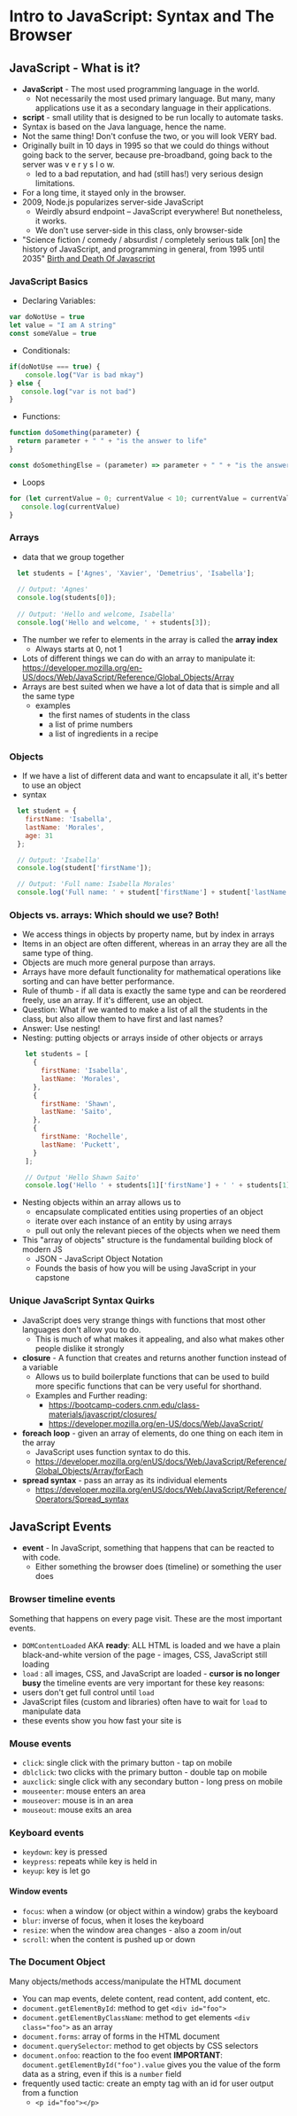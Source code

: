 # Intro to JavaScript: Syntax and The Browser
## JavaScript - What is it?
- **JavaScript** - The most used programming language in the world.
  - Not necessarily the most used primary language. But many, many applications use it as a secondary language in their applications.
- **script** - small utility that is designed to be run locally to automate tasks.
- Syntax is based on the Java language, hence the name.
- Not the same thing! Don't confuse the two, or you will look VERY bad.
- Originally built in 10 days in 1995 so that we could do things without going back to the server, because pre-broadband, going back to the server was v e r y s l o w.
  - led to a bad reputation, and had (still has!) very serious design limitations.
- For a long time, it stayed only in the browser.
- 2009, Node.js popularizes server-side JavaScript
  - Weirdly absurd endpoint – JavaScript everywhere! But nonetheless, it works.
  - We don't use server-side in this class, only browser-side
- "Science fiction / comedy / absurdist / completely serious talk [on] the history of JavaScript, and programming in general, from 1995 until 2035"
   [Birth and Death Of Javascript](https://www.destroyallsoftware.com/talks/the-birth-and-death-of-javascript)
### JavaScript Basics
* Declaring Variables: 
```javascript
var doNotUse = true
let value = "I am A string"
const someValue = true
```
* Conditionals:
```javascript
if(doNotUse === true) {
    console.log("Var is bad mkay")
} else {
   console.log("var is not bad")
}
```  
* Functions:
```javascript
function doSomething(parameter) {
  return parameter + " " + "is the answer to life"
}

const doSomethingElse = (parameter) => parameter + " " + "is the answer to life"
```
* Loops
```javascript
for (let currentValue = 0; currentValue < 10; currentValue = currentValue + 1) {
   console.log(currentValue)
}
```
### Arrays
* data that we group together
``` javascript
  let students = ['Agnes', 'Xavier', 'Demetrius', 'Isabella'];
  
  // Output: 'Agnes'
  console.log(students[0]);             
  
  // Output: 'Hello and welcome, Isabella'
  console.log('Hello and welcome, ' + students[3]);   
  ```
* The number we refer to elements in the array is called the **array index**
  * Always starts at 0, not 1
* Lots of different things we can do with an array to manipulate it: https://developer.mozilla.org/en-US/docs/Web/JavaScript/Reference/Global_Objects/Array
* Arrays are best suited when we have a lot of data that is simple and all the same type
  * examples
    * the first names of students in the class
    * a list of prime numbers
    * a list of ingredients in a recipe
  
### Objects
* If we have a list of different data and want to encapsulate it all, it's better to use an object
* syntax
``` javascript
  let student = {
    firstName: 'Isabella',
    lastName: 'Morales',
    age: 31
  };

  // Output: 'Isabella'
  console.log(student['firstName']);

  // Output: 'Full name: Isabella Morales'
  console.log('Full name: ' + student['firstName'] + student['lastName']);
  ```
  
### Objects vs. arrays: Which should we use?  Both!
* We access things in objects by property name, but by index in arrays
* Items in an object are often different, whereas in an array they are all the same type of thing.
* Objects are much more general purpose than arrays.
* Arrays have more default functionality for mathematical operations like sorting and can have better performance.
* Rule of thumb - if all data is exactly the same type and can be reordered freely, use an array.  If it's different, use an object.
* Question: What if we wanted to make a list of all the students in the class, but also allow them to have first and last names?
* Answer: Use nesting!
* Nesting: putting objects or arrays inside of other objects or arrays
``` javascript
    let students = [
      {
        firstName: 'Isabella',
        lastName: 'Morales',
      },
      {
        firstName: 'Shawn',
        lastName: 'Saito',
      },
      {
        firstName: 'Rochelle',
        lastName: 'Puckett',
      }
    ];

    // Output 'Hello Shawn Saito'
    console.log('Hello ' + students[1]['firstName'] + ' ' + students[1]['lastName'];
```
  * Nesting objects within an array allows us to
    * encapsulate complicated entities using properties of an object
    * iterate over each instance of an entity by using arrays
    * pull out only the relevant pieces of the objects when we need them
  * This "array of objects" structure is the fundamental building block of modern JS
    * JSON - JavaScript Object Notation
    * Founds the basis of how you will be using JavaScript in your capstone
  
### Unique JavaScript Syntax Quirks
- JavaScript does very strange things with functions that most other languages don't allow you to do.
  - This is much of what makes it appealing, and also what makes other people dislike it strongly
- **closure** - A function that creates and returns another function instead of a variable
  - Allows us to build boilerplate functions that can be used to build more specific functions that can be very useful for shorthand.
  - Examples and Further reading:
    - https://bootcamp-coders.cnm.edu/class-materials/javascript/closures/
    - https://developer.mozilla.org/en-US/docs/Web/JavaScript/
- **foreach loop** - given an array of elements, do one thing on each item in the array
  - JavaScript uses function syntax to do this.
  - https://developer.mozilla.org/enUS/docs/Web/JavaScript/Reference/Global_Objects/Array/forEach
- **spread syntax** - pass an array as its individual elements
  - https://developer.mozilla.org/enUS/docs/Web/JavaScript/Reference/Operators/Spread_syntax  
  
## JavaScript Events
- **event** - In JavaScript, something that happens that can be reacted to with code.
  - Either something the browser does (timeline) or something the user does
  
### Browser timeline events
Something that happens on every page visit. These are the most important events.
- `DOMContentLoaded` AKA **ready**: ALL HTML is loaded and we have a plain black-and-white version of the page - images, CSS, JavaScript still loading
- `load` : all images, CSS, and JavaScript are loaded - **cursor is no longer busy**
the timeline events are very important for these key reasons:
- users don't get full control until `load`
- JavaScript files (custom and libraries) often have to wait for `load` to manipulate data
- these events show you how fast your site is

### Mouse events
- `click`: single click with the primary button - tap on mobile
- `dblclick`: two clicks with the primary button - double tap on mobile
- `auxclick`: single click with any secondary button - long press on mobile
- `mouseenter`: mouse enters an area
- `mouseover`: mouse is in an area
- `mouseout`: mouse exits an area

### Keyboard events
- `keydown`: key is pressed
- `keypress`: repeats while key is held in
- `keyup`: key is let go

#### Window events
- `focus`: when a window (or object within a window) grabs the keyboard
- `blur`: inverse of focus, when it loses the keyboard
- `resize`: when the window area changes - also a zoom in/out
- `scroll`: when the content is pushed up or down

### The Document Object
Many objects/methods access/manipulate the HTML document
- You can map events, delete content, read content, add content, etc.
- `document.getElementById`: method to get `<div id="foo">`
- `document.getElementByClassName`: method to get elements `<div class="foo">` as an array
- `document.forms`: array of forms in the HTML document
- `document.querySelector`: method to get objects by CSS selectors
- `document.onfoo`: reaction to the foo event
**IMPORTANT**: `document.getElementById("foo").value` gives you the value of the form data as a string, even if this is a `number` field
- frequently used tactic: create an empty tag with an id for user output from a function
  - `<p id="foo"></p>`